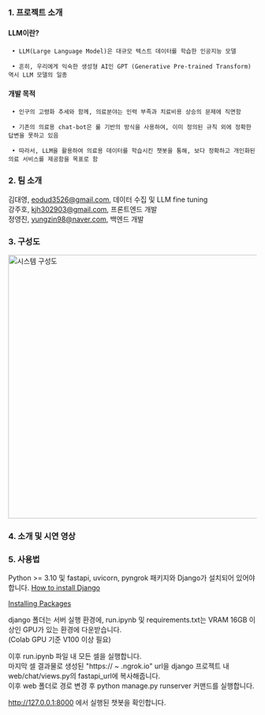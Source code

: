 ### 1. 프로젝트 소개  
  
  #### LLM이란? 
  
     • LLM(Large Language Model)은 대규모 텍스트 데이터를 학습한 인공지능 모델  
   
     • 흔히, 우리에게 익숙한 생성형 AI인 GPT (Generative Pre-trained Transform) 역시 LLM 모델의 일종  
  
  #### 개발 목적 
  
     • 인구의 고령화 추세와 함께, 의료분야는 인력 부족과 치료비용 상승의 문제에 직면함  
   
     • 기존의 의료용 chat-bot은 룰 기반의 방식을 사용하여, 이미 정의된 규칙 외에 정확한 답변을 못하고 있음  
   
     • 따라서, LLM을 활용하여 의료용 데이터를 학습시킨 챗봇을 통해, 보다 정확하고 개인화된 의료 서비스를 제공함을 목표로 함
  
### 2. 팀 소개
김대영, eodud3526@gmail.com, 데이터 수집 및 LLM fine tuning  
강주호, kjh302903@gmail.com, 프론트엔드 개발  
정영진, yungzin98@naver.com, 백엔드 개발    

### 3. 구성도
<img width="535" alt="시스템 구성도" src="https://github.com/pnucse-capstone/capstone-2023-1-40/assets/62270210/5813adce-fd8e-4cde-a616-c5f810e98158">

### 4. 소개 및 시연 영상

### 5. 사용법
Python >= 3.10 및 fastapi, uvicorn, pyngrok 패키지와 Django가 설치되어 있어야 합니다. 
[How to install Django](https://docs.djangoproject.com/en/4.2/topics/install/#how-to-install-django)  

[Installing Packages](https://packaging.python.org/en/latest/tutorials/installing-packages)  

django 폴더는 서버 실행 환경에, run.ipynb 및 requirements.txt는 VRAM 16GB 이상인 GPU가 있는 환경에 다운받습니다.  
(Colab GPU 기준 V100 이상 필요)  

이후 run.ipynb 파일 내 모든 셀을 실행합니다.  
마지막 셀 결과물로 생성된 "https:// ~ .ngrok.io" url을 django 프로젝트 내 web/chat/views.py의 fastapi_url에 복사해줍니다.  
이후 web 폴더로 경로 변경 후 python manage.py runserver 커맨드를 실행합니다.  

http://127.0.0.1:8000 에서 실행된 챗봇을 확인합니다.
